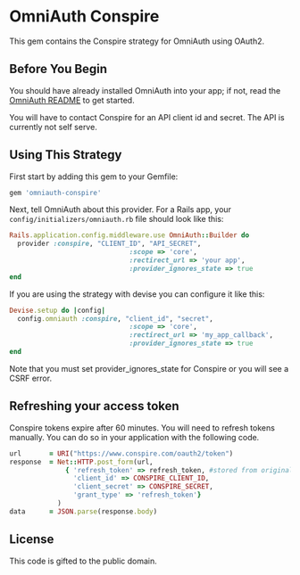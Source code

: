 # OmniAuth Conspire

This gem contains the Conspire strategy for OmniAuth using OAuth2.

## Before You Begin

You should have already installed OmniAuth into your app; if not, read the [OmniAuth README](https://github.com/intridea/omniauth) to get started.

You will have to contact Conspire for an API client id and secret. The API is currently not self serve.

## Using This Strategy

First start by adding this gem to your Gemfile:

```ruby
gem 'omniauth-conspire'
```

Next, tell OmniAuth about this provider. For a Rails app, your `config/initializers/omniauth.rb` file should look like this:

```ruby
Rails.application.config.middleware.use OmniAuth::Builder do
  provider :conspire, "CLIENT_ID", "API_SECRET",
                              :scope => 'core',
                              :rectirect_url => 'your app',
                              :provider_ignores_state => true
end
```

If you are using the strategy with devise you can configure it like this:

```ruby
Devise.setup do |config|
  config.omniauth :conspire, "client_id", "secret",
                              :scope => 'core',
                              :rectirect_url => 'my_app_callback',
                              :provider_ignores_state => true
end
```

Note that you must set provider_ignores_state for Conspire or you will see a CSRF error.

## Refreshing your access token

Conspire tokens expire after 60 minutes. You will need to refresh tokens manually. You can do so in your application with the following code.

```ruby
url       = URI("https://www.conspire.com/oauth2/token")
response  = Net::HTTP.post_form(url,
              { 'refresh_token' => refresh_token, #stored from original authorization
                'client_id' => CONSPIRE_CLIENT_ID,
                'client_secret' => CONSPIRE_SECRET,
                'grant_type' => 'refresh_token'}
            )
data      = JSON.parse(response.body)
```

## License

This code is gifted to the public domain.
